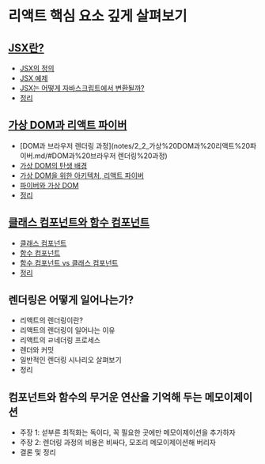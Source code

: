 # 리액트 핵심 요소 깊게 살펴보기

## [JSX란?](notes/2_1_JSX란.md)
- [JSX의 정의](notes/2_1_JSX란.md/#jsx의-정의)
- [JSX 예제](notes/2_1_JSX란.md/#jsx-예제)
- [JSX는 어떻게 자바스크립트에서 변환될까?](notes/2_1_JSX란.md/#jsx는-어떻게-자바스크립트에서-변환될까)
- [정리](notes/2_1_JSX란.md/#정리)

## [가상 DOM과 리액트 파이버](notes/2_2_가상%20DOM과%20리액트%20파이버.md)
- [DOM과 브라우저 렌더링 과정](notes/2_2_가상%20DOM과%20리액트%20파이버.md/#DOM과%20브라우저 렌더링%20과정)
- [가상 DOM의 탄생 배경](notes/2_2_가상%20DOM과%20리액트%20파이버.md/#가상%20DOM의%20탄생%20배경)
- [가상 DOM을 위한 아키텍처, 리액트 파이버](notes/2_2_가상%20DOM과%20리액트%20파이버.md/#가상%20DOM을%20위한%20아키텍처%20리액트%20파이버)
- [파이버와 가상 DOM](notes/2_2_가상%20DOM과%20리액트%20파이버.md/#파이버와%20가상%20DOM)
- [정리](notes/2_2_가상%20DOM과%20리액트%20파이버.md/#정리)

## [클래스 컴포넌트와 함수 컴포넌트](notes/2_3_클래스_컴포넌트와_함수_컴포넌트.md)
- [클래스 컴포넌트](notes/2_3_클래스_컴포넌트와_함수_컴포넌트.md/#클래스-컴포넌트)
- [함수 컴포넌트](notes/2_3_클래스_컴포넌트와_함수_컴포넌트.md/#함수-컴포넌트)
- [함수 컴포넌트 vs 클래스 컴포넌트](notes/2_3_클래스_컴포넌트와_함수_컴포넌트.md/#함수-컴포넌트-vs-클래스-컴포넌트)
- [정리](notes/2_3_클래스_컴포넌트와_함수_컴포넌트.md/#정리)


## 렌더링은 어떻게 일어나는가?
- 리액트의 렌더링이란?
- 리액트의 렌더링이 일어나는 이유
- 리액트의 ㄹ네더링 프로세스
- 렌더와 커밋
- 일반적인 렌더링 시나리오 살펴보기
- 정리

## 컴포넌트와 함수의 무거운 연산을 기억해 두는 메모이제이션
- 주장 1: 섣부른 최적화는 독이다, 꼭 필요한 곳에만 메모이제이션을 추가하자
- 주장 2: 렌더링 과정의 비용은 비싸다, 모조리 메모이제이션해 버리자
- 결론 및 정리